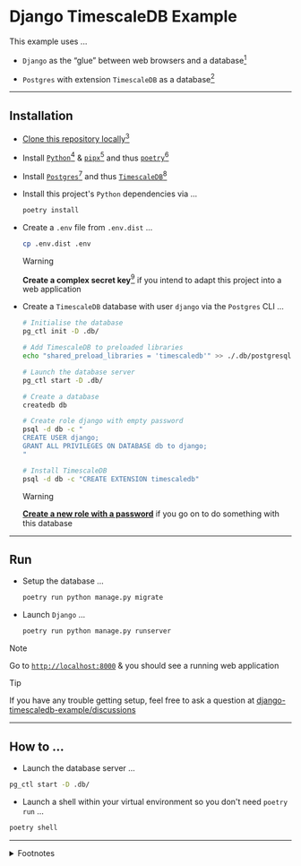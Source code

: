 # Django TimescaleDB Example

This example uses ...

- `Django` as the “glue” between web browsers and a database[^DJANGO]

- `Postgres` with extension `TimescaleDB` as a database[^TIMESCALEDB]


---


## Installation

- [Clone this repository locally](https://docs.github.com/en/repositories/creating-and-managing-repositories/cloning-a-repository)[^GITHUB]

- Install [`Python`](https://www.python.org/)[^PYTHON] & [`pipx`](https://github.com/pypa/pipx)[^PIPX] and thus [`poetry`](https://github.com/python-poetry/poetry)[^POETRY]

- Install [`Postgres`](https://www.postgresql.org/)[^POSTGRES] and thus [`TimescaleDB`](https://www.timescale.com/)[^POSTGRES]

- Install this project's `Python` dependencies via ...

    ```sh
    poetry install
    ```

- Create a `.env` file from `.env.dist` ...

    ```sh
    cp .env.dist .env
    ```

    > [!WARNING]  
    > **Create a complex secret key**[^SECRET_KEY] if you intend to adapt this project into a web application

- Create a `TimescaleDB` database with user `django` via the `Postgres` CLI ...

    ```sh
    # Initialise the database
    pg_ctl init -D .db/

    # Add TimescaleDB to preloaded libraries
    echo "shared_preload_libraries = 'timescaledb'" >> ./.db/postgresql.conf 

    # Launch the database server 
    pg_ctl start -D .db/

    # Create a database
    createdb db

    # Create role django with empty password
    psql -d db -c "
    CREATE USER django;
    GRANT ALL PRIVILEGES ON DATABASE db to django;
    "

    # Install TimescaleDB
    psql -d db -c "CREATE EXTENSION timescaledb"
    ```

    > [!WARNING]  
    > [**Create a new role with a password**](https://www.postgresql.org/docs/current/database-roles.html) if you go on to do something with this database


---


## Run

- Setup the database ...

    ```sh
    poetry run python manage.py migrate
    ```

- Launch `Django` ...

    ```sh
    poetry run python manage.py runserver
    ```

> [!NOTE]  
> Go to [`http://localhost:8000`](http://localhost:8000) & you should see a running web application

> [!TIP]
> If you have any trouble getting setup,  feel free to ask a question at [django-timescaledb-example/discussions](https://github.com/rdmolony/django-timescaledb-example/discussions)


---


## How to ...

- Launch the database server ...

```sh
pg_ctl start -D .db/
```

- Launch a shell within your virtual environment so you don't need `poetry run` ...

```sh
poetry shell
```


---


<details>
<summary>Footnotes</summary>

[^DJANGO]: To display a web page it asks a database for the data it needs to render files that the browser interprets (HTML, CSS & JavaScript) so it can display a user interface

[^GITHUB]:

    I use [`git clone`](https://git-scm.com/) ...

    ```sh
    git clone git@github.com:rdmolony/rdmolony.github.io.git
    ```

    ... since I prefer to [authenticate with `GitHub` via `SSH`](https://docs.github.com/en/authentication/connecting-to-github-with-ssh)

[^PIPX]: I use [`nix`](https://github.com/DeterminateSystems/nix-installer) ...

    ```sh
    nix profile install nixpkgs#pipx
    ``` 

    Why not use `pip`?  `Python` ships with `pip` which installs dependencies "globally" which means that you can't easily install the same 3rd party library twice

[^POETRY]: I use `pipx` ...

    ```sh
    pipx install poetry
    ```

[^PYTHON]: I use [`nix`](https://github.com/DeterminateSystems/nix-installer) ...

    ```sh
    nix profile install nixpkgs#python3
    ```

[^POSTGRES]: I use [`nix`](https://github.com/DeterminateSystems/nix-installer) ...

    ```sh
    nix profile install --impure --expr 'with import <nixpkgs> {}; pkgs.postgresql.withPackages   (p: [ p.timescaledb ])'
    ```

[^SECRET_KEY]: Generate a `SECRET_KEY` ...

    ```sh
    poetry run python -c "
    from django.core.management.utils import get_random_secret_key
    print(get_random_secret_key())
    "
    ```

    ... & copy it into `.env`

[^TIMESCALEDB]: `TimescaleDB` is an extension to the `Postgres` database which grants it timeseries capabilities.  `Postgres` wasn't designed to handle timeseries workloads in which data is infrequently inserted and frequently queried in bulk.  `TimescaleDB` adapts `Postgres` via "hypertables" which enable compression of many rows into "chunks" which are indexed by timestamps.  Consequently,  queries on ranges of timestamps are faster since `Postgres` can search "chunks" instead of rows & storage is cheaper.  By compressing, `TimescaleDB` trades insert performance for query performance.
